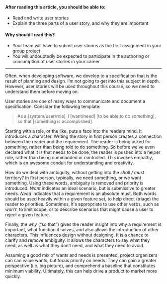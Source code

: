 #### After reading this article, you should be able to:

* Read and write user stories
* Explain the three parts of a user story, and why they are important

#### Why should I read this?

* Your team will have to submit user stories as the first assignment in your group project
* You will undoubtedly be expected to participate in the authoring or consumption of user stories in your career

----------------------------------------------------------------------

Often, when developing software, we develop to a specification that is the result of planning and design. I’m not going to get into this subject in depth. However, user stories will be used throughout this course, so we need to understand them before moving on.

User stories are one of many ways to communicate and document a specification. Consider the following template:

> As a [system/user/role], I [want/need] [to be able to do something], so that [something is accomplished].

Starting with a role, or the like, puts a face into the readers mind.  It introduces a character.  Writing the story in first person creates a connection between the reader and the requirement.  The reader is being asked for something, rather than being told to do something.  So before we’ve even declared what it is that needs to be done, the reader is pushed into a helper role, rather than being commanded or controlled.  This invokes empathy, which is an awesome conduit for understanding and creativity.

How do we deal with ambiguity, without getting into the _shall / must_ territory?  In first person, typically, we need something, or we want something.  Using these words, ambiguity is removed and priority is introduced.  _Want_ indicates an ideal scenario, but is submissive to greater needs.  _Need_ indicates that a requirement is an absolute must.  Both words should be used heavily within a given feature set, to help direct (triage) the reader to priorities. Sometimes, it's appropriate to use other verbs, such as _won't_, to limit scope, or to describe scenarios that might cause a user to reject a given feature.

Finally, the _why_ (“so that”) gives the reader insight into why a requirement is important, what function it solves, and also allows the introduction of other characters.  This influences design without designing.  It is a chance to clarify and remove ambiguity.  It allows the characters to say what they need, as well as what they don’t need, and what they need to avoid.

Assuming a good mix of wants and needs is presented, project organizers can can value wants, but focus priority on needs. They can gain a greater perspective (i.e. big picture), and comprehend a baseline that constitutes minimum viability. Ultimately, this can help drive a product to market more quickly.
